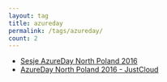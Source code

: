 ```yaml
---
layout: tag
title: azureday
permalink: /tags/azureday/
count: 2
---
```


- [Sesje AzureDay North Poland 2016](https://blog.justcloud.pl/sesje-azureday-north-poland-2016)
- [AzureDay North Poland 2016 - JustCloud](https://blog.justcloud.pl/azureday-north-poland-2016)
